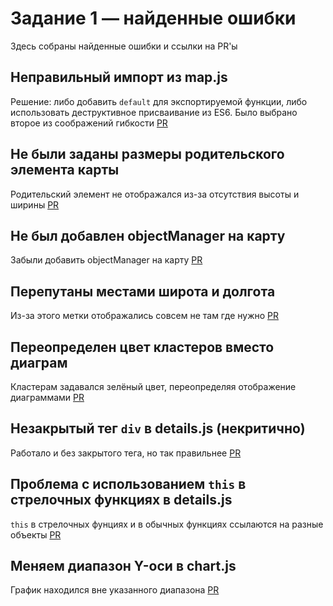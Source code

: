 # Задание 1 — найденные ошибки
Здесь собраны найденные ошибки и ссылки на PR'ы

## Неправильный импорт из map.js
Решение: либо добавить `default` для экспортируемой функции, либо использовать деструктивное присваивание из ES6. Было выбрано второе из соображений гибкости
[PR](https://github.com/tjbulick/entrance-task-1-2/pull/2)

## Не были заданы размеры родительского элемента карты
Родительский элемент не отображался из-за отсутствия высоты и ширины
[PR](https://github.com/tjbulick/entrance-task-1-2/pull/3)

## Не был добавлен objectManager на карту
Забыли добавить objectManager на карту
[PR](https://github.com/tjbulick/entrance-task-1-2/pull/4)

## Перепутаны местами широта и долгота
Из-за этого метки отображались совсем не там где нужно
[PR](https://github.com/tjbulick/entrance-task-1-2/pull/6)

## Переопределен цвет кластеров вместо диаграм
Кластерам задавался зелёный цвет, переопределяя отображение диаграммами
[PR](https://github.com/tjbulick/entrance-task-1-2/pull/7)

## Незакрытый тег `div` в details.js (некритично)
Работало и без закрытого тега, но так правильнее
[PR](https://github.com/tjbulick/entrance-task-1-2/pull/8)

## Проблема с использованием `this` в стрелочных функциях в details.js
`this` в стрелочных фунциях и в обычных функциях ссылаются на разные объекты
[PR](https://github.com/tjbulick/entrance-task-1-2/pull/8)

## Меняем диапазон Y-оси в chart.js
График находился вне указанного диапазона
[PR](https://github.com/tjbulick/entrance-task-1-2/pull/9)